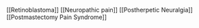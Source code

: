 [[Retinoblastoma]]
[[Neuropathic pain]]
[[Postherpetic Neuralgia]]
[[Postmastectomy Pain Syndrome]]
